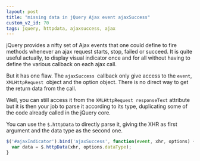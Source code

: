 ```yaml
---
layout: post
title: "missing data in jQuery Ajax event ajaxSuccess"
custom_v2_id: 70
tags: jquery, httpdata, ajaxsuccess, ajax
---
```


jQuery provides a nifty set of Ajax events that one could define to fire
methods whenever an ajax request starts, stop, failed or succeed. It is quite
useful actually, to display visual indicator once and for all without having
to define the various callback on each ajax call.

But it has one flaw. The `ajaxSuccess `callback only give access to the
`event`, `XMLHttpRequest `object and the option object. There is no direct way
to get the return data from the call.

Well, you can still access it from the `XMLHttpRequest responseText` attribute
but it is then your job to parse it according to its type, duplicating some of
the code already called in the jQuery core.

You can use the `$.httpData` to directly parse it, giving the XHR as first
argument and the data type as the second one.


```js
$('#ajaxIndicator').bind('ajaxSuccess', function(event, xhr, options) {
  var data = $.httpData(xhr, options.dataType);
}
```
